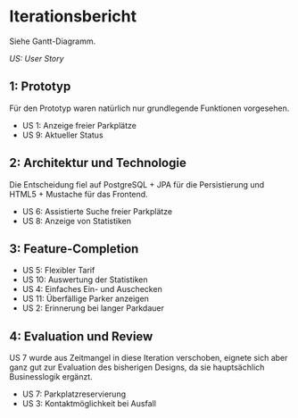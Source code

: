 # Iterationsbericht

Siehe Gantt-Diagramm.

_US: User Story_

## 1: Prototyp

Für den Prototyp waren natürlich nur grundlegende Funktionen vorgesehen.

- US 1: Anzeige freier Parkplätze
- US 9: Aktueller Status

## 2: Architektur und Technologie

Die Entscheidung fiel auf PostgreSQL + JPA für die Persistierung und
HTML5 + Mustache für das Frontend.

- US 6: Assistierte Suche freier Parkplätze
- US 8: Anzeige von Statistiken

## 3: Feature-Completion

- US 5: Flexibler Tarif
- US 10: Auswertung der Statistiken
- US 4: Einfaches Ein- und Auschecken
- US 11: Überfällige Parker anzeigen
- US 2: Erinnerung bei langer Parkdauer

## 4: Evaluation und Review

US 7 wurde aus Zeitmangel in diese Iteration verschoben, eignete sich
aber ganz gut zur Evaluation des bisherigen Designs, da sie
hauptsächlich Businesslogik ergänzt.

- US 7: Parkplatzreservierung
- US 3: Kontaktmöglichkeit bei Ausfall
